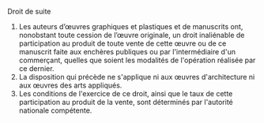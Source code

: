 Droit de suite
1) Les auteurs d’œuvres graphiques et plastiques et de manuscrits ont, nonobstant
toute cession de l’œuvre originale, un droit inaliénable de participation au produit de
toute vente de cette œuvre ou de ce manuscrit faite aux enchères publiques ou par
l'intermédiaire d'un commerçant, quelles que soient les modalités de l'opération
réalisée par ce dernier.
2) La disposition qui précède ne s'applique ni aux œuvres d'architecture ni aux œuvres
des arts appliqués.
3) Les conditions de l'exercice de ce droit, ainsi que le taux de cette participation au
produit de la vente, sont déterminés par l'autorité nationale compétente.